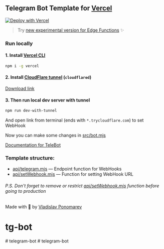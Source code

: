 ## Telegram Bot Template for [Vercel](https://vercel.com)

[![Deploy with Vercel](https://vercel.com/button)](https://vercel.com/new/clone?repository-url=https%3A%2F%2Fgithub.com%2FPonomareVlad%2FTeleVercelBot&env=TELEGRAM_BOT_TOKEN&envDescription=Telegram%20Bot%20Token%20from%20%40BotFather&project-name=telegram-bot&repo-name=telegram-bot)

> Try [new experimental version for Edge Functions](https://github.com/PonomareVlad/TeleVercelEdgeBot) ✨

### Run locally

#### 1. Install [Vercel CLI](https://vercel.com/docs/cli)

```bash
npm i -g vercel
```

#### 2. Install [CloudFlare tunnel](https://developers.cloudflare.com/cloudflare-one/connections/connect-apps/do-more-with-tunnels/trycloudflare/) (`cloudflared`)

[Download link](https://developers.cloudflare.com/cloudflare-one/connections/connect-apps/install-and-setup/installation/)

#### 3. Then run local dev server with tunnel

```bash
npm run dev-with-tunnel
```

And open link from terminal (ends with `*.trycloudflare.com`) to set WebHook

Now you can make some changes in [src/bot.mjs](src/bot.mjs)

[Documentation for TeleBot](https://github.com/mullwar/telebot)

### Template structure:

- [api/telegram.mjs](api/telegram.mjs) — Endpoint function for WebHooks
- [api/setWebhook.mjs](api/setWebhook.mjs) — Function for setting WebHook URL

###### P.S. Don't forget to remove or restrict [api/setWebhook.mjs](api/setWebhook.mjs) function before going to production

Made with 💜 by [Vladislav Ponomarev](https://GitHub.com/PonomareVlad)
# tg-bot
#   t e l e g r a m - b o t  
 #   t e l e g r a m - b o t  
 